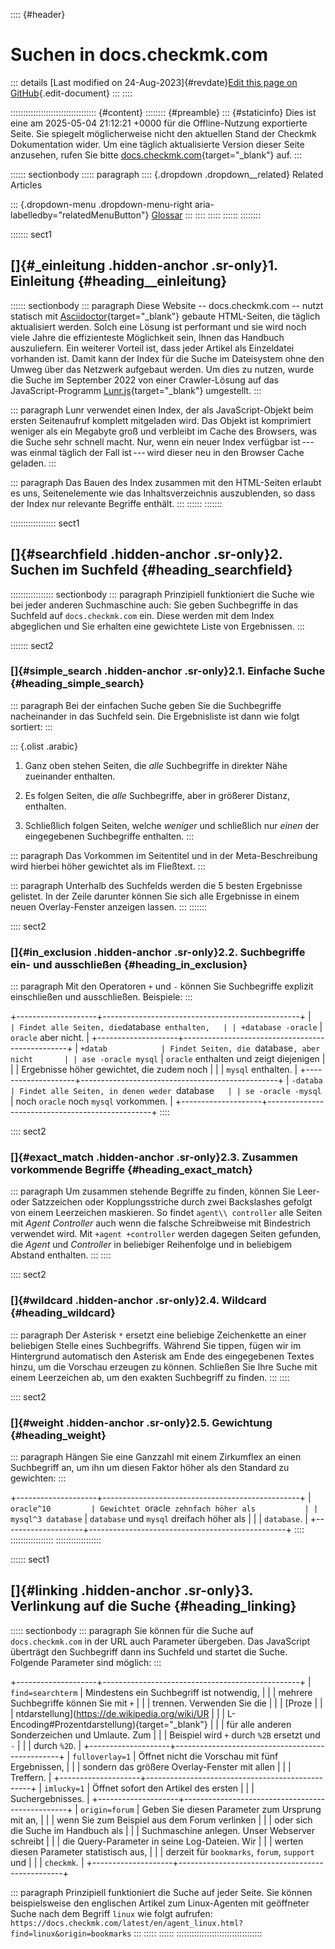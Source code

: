 :::: {#header}
# Suchen in docs.checkmk.com

::: details
[Last modified on 24-Aug-2023]{#revdate}[Edit this page on
GitHub](https://github.com/Checkmk/checkmk-docs/edit/2.3.0/src/common/de/search.asciidoc){.edit-document}
:::
::::

:::::::::::::::::::::::::::::::::: {#content}
:::::::: {#preamble}
::: {#staticinfo}
Dies ist eine am 2025-05-04 21:12:21 +0000 für die Offline-Nutzung
exportierte Seite. Sie spiegelt möglicherweise nicht den aktuellen Stand
der Checkmk Dokumentation wider. Um eine täglich aktualisierte Version
dieser Seite anzusehen, rufen Sie bitte
[docs.checkmk.com](https://docs.checkmk.com/){target="_blank"} auf.
:::

:::::: sectionbody
::::: paragraph
:::: {.dropdown .dropdown__related}
Related Articles

::: {.dropdown-menu .dropdown-menu-right aria-labelledby="relatedMenuButton"}
[Glossar](glossar.html)
:::
::::
:::::
::::::
::::::::

::::::: sect1
## []{#_einleitung .hidden-anchor .sr-only}1. Einleitung {#heading__einleitung}

:::::: sectionbody
::: paragraph
Diese Website -- docs.checkmk.com -- nutzt statisch mit
[Asciidoctor](https://asciidoctor.org/){target="_blank"} gebaute
HTML-Seiten, die täglich aktualisiert werden. Solch eine Lösung ist
performant und sie wird noch viele Jahre die effizienteste Möglichkeit
sein, Ihnen das Handbuch auszuliefern. Ein weiterer Vorteil ist, dass
jeder Artikel als Einzeldatei vorhanden ist. Damit kann der Index für
die Suche im Dateisystem ohne den Umweg über das Netzwerk aufgebaut
werden. Um dies zu nutzen, wurde die Suche im September 2022 von einer
Crawler-Lösung auf das JavaScript-Programm
[Lunr.js](https://lunrjs.com/){target="_blank"} umgestellt.
:::

::: paragraph
Lunr verwendet einen Index, der als JavaScript-Objekt beim ersten
Seitenaufruf komplett mitgeladen wird. Das Objekt ist komprimiert
weniger als ein Megabyte groß und verbleibt im Cache des Browsers, was
die Suche sehr schnell macht. Nur, wenn ein neuer Index verfügbar
ist --- was einmal täglich der Fall ist --- wird dieser neu in den
Browser Cache geladen.
:::

::: paragraph
Das Bauen des Index zusammen mit den HTML-Seiten erlaubt es uns,
Seitenelemente wie das Inhaltsverzeichnis auszublenden, so dass der
Index nur relevante Begriffe enthält.
:::
::::::
:::::::

:::::::::::::::::: sect1
## []{#searchfield .hidden-anchor .sr-only}2. Suchen im Suchfeld {#heading_searchfield}

::::::::::::::::: sectionbody
::: paragraph
Prinzipiell funktioniert die Suche wie bei jeder anderen Suchmaschine
auch: Sie geben Suchbegriffe in das Suchfeld auf `docs.checkmk.com` ein.
Diese werden mit dem Index abgeglichen und Sie erhalten eine gewichtete
Liste von Ergebnissen.
:::

::::::: sect2
### []{#simple_search .hidden-anchor .sr-only}2.1. Einfache Suche {#heading_simple_search}

::: paragraph
Bei der einfachen Suche geben Sie die Suchbegriffe nacheinander in das
Suchfeld sein. Die Ergebnisliste ist dann wie folgt sortiert:
:::

::: {.olist .arabic}
1.  Ganz oben stehen Seiten, die *alle* Suchbegriffe in direkter Nähe
    zueinander enthalten.

2.  Es folgen Seiten, die *alle* Suchbegriffe, aber in größerer Distanz,
    enthalten.

3.  Schließlich folgen Seiten, welche *weniger* und schließlich nur
    *einen* der eingegebenen Suchbegriffe enthalten.
:::

::: paragraph
Das Vorkommen im Seitentitel und in der Meta-Beschreibung wird hierbei
höher gewichtet als im Fließtext.
:::

::: paragraph
Unterhalb des Suchfelds werden die 5 besten Ergebnisse gelistet. In der
Zeile darunter können Sie sich alle Ergebnisse in einem neuen
Overlay-Fenster anzeigen lassen.
:::
:::::::

:::: sect2
### []{#in_exclusion .hidden-anchor .sr-only}2.2. Suchbegriffe ein- und ausschließen {#heading_in_exclusion}

::: paragraph
Mit den Operatoren `+` und `-` können Sie Suchbegriffe explizit
einschließen und ausschließen. Beispiele:
:::

+--------------------+-------------------------------------------------+
| `                  | Findet alle Seiten, die `database` enthalten,   |
| +database -oracle` | `oracle` aber nicht.                            |
+--------------------+-------------------------------------------------+
| `+datab            | Findet Seiten, die `database`, aber nicht       |
| ase -oracle mysql` | `oracle` enthalten und zeigt diejenigen         |
|                    | Ergebnisse höher gewichtet, die zudem noch      |
|                    | `mysql` enthalten.                              |
+--------------------+-------------------------------------------------+
| `-databa           | Findet alle Seiten, in denen weder `database`   |
| se -oracle -mysql` | noch `oracle` noch `mysql` vorkommen.           |
+--------------------+-------------------------------------------------+
::::

:::: sect2
### []{#exact_match .hidden-anchor .sr-only}2.3. Zusammen vorkommende Begriffe {#heading_exact_match}

::: paragraph
Um zusammen stehende Begriffe zu finden, können Sie Leer- oder
Satzzeichen oder Kopplungsstriche durch zwei Backslashes gefolgt von
einem Leerzeichen maskieren. So findet `agent\\ controller` alle Seiten
mit *Agent Controller* auch wenn die falsche Schreibweise mit
Bindestrich verwendet wird. Mit `+agent +controller` werden dagegen
Seiten gefunden, die *Agent* und *Controller* in beliebiger Reihenfolge
und in beliebigem Abstand enthalten.
:::
::::

:::: sect2
### []{#wildcard .hidden-anchor .sr-only}2.4. Wildcard {#heading_wildcard}

::: paragraph
Der Asterisk `*` ersetzt eine beliebige Zeichenkette an einer beliebigen
Stelle eines Suchbegriffs. Während Sie tippen, fügen wir im Hintergrund
automatisch den Asterisk am Ende des eingegebenen Textes hinzu, um die
Vorschau erzeugen zu können. Schließen Sie Ihre Suche mit einem
Leerzeichen ab, um den exakten Suchbegriff zu finden.
:::
::::

:::: sect2
### []{#weight .hidden-anchor .sr-only}2.5. Gewichtung {#heading_weight}

::: paragraph
Hängen Sie eine Ganzzahl mit einem Zirkumflex an einen Suchbegriff an,
um ihn um diesen Faktor höher als den Standard zu gewichten:
:::

+--------------------+-------------------------------------------------+
| `oracle^10         | Gewichtet `oracle` zehnfach höher als           |
|  mysql^3 database` | `database` und `mysql` dreifach höher als       |
|                    | `database`.                                     |
+--------------------+-------------------------------------------------+
::::
:::::::::::::::::
::::::::::::::::::

:::::: sect1
## []{#linking .hidden-anchor .sr-only}3. Verlinkung auf die Suche {#heading_linking}

::::: sectionbody
::: paragraph
Sie können für die Suche auf `docs.checkmk.com` in der URL auch
Parameter übergeben. Das JavaScript überträgt den Suchbegriff dann ins
Suchfeld und startet die Suche. Folgende Parameter sind möglich:
:::

+--------------------+-------------------------------------------------+
| `find=searchterm`  | Mindestens ein Suchbegriff ist notwendig,       |
|                    | mehrere Suchbegriffe können Sie mit `+`         |
|                    | trennen. Verwenden Sie die                      |
|                    | [Proze                                          |
|                    | ntdarstellung](https://de.wikipedia.org/wiki/UR |
|                    | L-Encoding#Prozentdarstellung){target="_blank"} |
|                    | für alle anderen Sonderzeichen und Umlaute. Zum |
|                    | Beispiel wird `+` durch `%2B` ersetzt und `-`   |
|                    | durch `%2D`.                                    |
+--------------------+-------------------------------------------------+
| `fulloverlay=1`    | Öffnet nicht die Vorschau mit fünf Ergebnissen, |
|                    | sondern das größere Overlay-Fenster mit allen   |
|                    | Treffern.                                       |
+--------------------+-------------------------------------------------+
| `imlucky=1`        | Öffnet sofort den Artikel des ersten            |
|                    | Suchergebnisses.                                |
+--------------------+-------------------------------------------------+
| `origin=forum`     | Geben Sie diesen Parameter zum Ursprung mit an, |
|                    | wenn Sie zum Beispiel aus dem Forum verlinken   |
|                    | oder sich die Suche im Handbuch als             |
|                    | Suchmaschine anlegen. Unser Webserver schreibt  |
|                    | die Query-Parameter in seine Log-Dateien. Wir   |
|                    | werten diesen Parameter statistisch aus,        |
|                    | derzeit für `bookmarks`, `forum`, `support` und |
|                    | `checkmk`.                                      |
+--------------------+-------------------------------------------------+

::: paragraph
Prinzipiell funktioniert die Suche auf jeder Seite. Sie können
beispielsweise den englischen Artikel zum Linux-Agenten mit geöffneter
Suche nach dem Begriff `linux` wie folgt aufrufen:\
`https://docs.checkmk.com/latest/en/agent_linux.html?find=linux&origin=bookmarks`
:::
:::::
::::::
::::::::::::::::::::::::::::::::::
